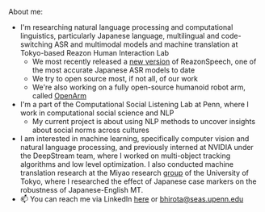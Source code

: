About me:
- I'm researching natural language processing and computational linguistics, particularly Japanese language, multilingual and code-switching ASR and multimodal models and machine translation at Tokyo-based Reazon Human Interaction Lab
    - We most recently released a [new version](https://research.reazon.jp/blog/2024-08-01-ReazonSpeech.html) of ReazonSpeech, one of the most accurate Japanese ASR models to date
    - We try to open source most, if not all, of our work
    - We're also working on a fully open-source humanoid robot arm, called [OpenArm](https://open-arm.org/)
- I'm a part of the Computational Social Listening Lab at Penn, where I work in computational social science and NLP
    - My current project is about using NLP methods to uncover insights about social norms across cultures
- I am interested in machine learning, specifically computer vision and natural language processing, and previously interned at NVIDIA under the DeepStream team, where I worked on multi-object tracking algorithms and low level optimization. I also conducted machine translation research at the Miyao research [group](https://mynlp.is.s.u-tokyo.ac.jp/ja/index) of the University of Tokyo, where I researched the effect of Japanese case markers on the robustness of Japanese-English MT.
- 📫 You can reach me via LinkedIn [here](https://www.linkedin.com/in/baileyhirota/) or bhirota@seas.upenn.edu
